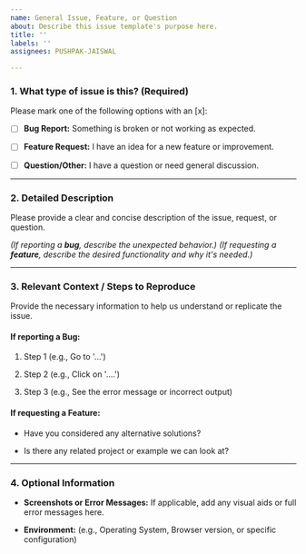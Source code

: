 ```yaml
---
name: General Issue, Feature, or Question
about: Describe this issue template's purpose here.
title: ''
labels: ''
assignees: PUSHPAK-JAISWAL

---
```


### 1. What type of issue is this? (Required)

Please mark one of the following options with an [x]:

- [ ] **Bug Report:** Something is broken or not working as expected.

- [ ] **Feature Request:** I have an idea for a new feature or improvement.

- [ ] **Question/Other:** I have a question or need general discussion.

---

### 2. Detailed Description

Please provide a clear and concise description of the issue, request, or question.

*(If reporting a **bug**, describe the unexpected behavior.)*
*(If requesting a **feature**, describe the desired functionality and why it's needed.)*

---

### 3. Relevant Context / Steps to Reproduce

Provide the necessary information to help us understand or replicate the issue.

#### If reporting a **Bug**:

1. Step 1 (e.g., Go to '...')

2. Step 2 (e.g., Click on '....')

3. Step 3 (e.g., See the error message or incorrect output)

#### If requesting a **Feature**:

- Have you considered any alternative solutions?

- Is there any related project or example we can look at?

---

### 4. Optional Information

- **Screenshots or Error Messages:** If applicable, add any visual aids or full error messages here.

- **Environment:** (e.g., Operating System, Browser version, or specific configuration)

